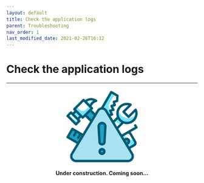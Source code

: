 ```yaml
---
layout: default
title: Check the application logs
parent: Troubleshooting
nav_order: 1
last_modified_date: 2021-02-26T16:12
---
```


# Check the application logs

---

<div style="display: flex; flex-direction: column; align-items: center;">
    <img src="/assets/images/warning.png" style="width: 200px;">
    <p style="font-weight: bold;">Under construction. Coming soon...</p>
</div>